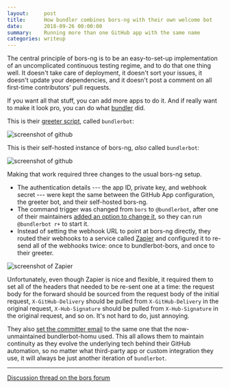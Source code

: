 ```yaml
---
layout:     post
title:      How bundler combines bors-ng with their own welcome bot 
date:       2018-09-26 00:00:00
summary:    Running more than one GitHub app with the same name
categories: writeup
---
```


The central principle of bors-ng is to be an easy-to-set-up implementation of an uncomplicated continuous testing regime, and to do that one thing well. It doesn't take care of deployment, it doesn't sort your issues, it doesn't update your dependencies, and it doesn't post a comment on all first-time contributors' pull requests.

If you want all that stuff, you can add more apps to do it. And if really want to make it look pro, you can do what [bundler](https://github.com/bundler/bundler) did.

This is their [greeter script](https://github.com/bundler/bundlerbot), called `bundlerbot`:

<p class="gallery"><img alt="screenshot of github" src="https://screenshotscdn.firefoxusercontent.com/images/8eeda687-77fb-449c-82bb-b6e95b20c1ca.png"></p>

This is their self-hosted instance of bors-ng, *also* called `bundlerbot`:

<p class="gallery"><img alt="screenshot of github" src="https://screenshotscdn.firefoxusercontent.com/images/f2c9b8c3-9e0a-419a-9079-c1cb1251481a.png"></p>

Making that work required three changes to the usual bors-ng setup.

* The authentication details --- the app ID, private key, and webhook secret --- were kept the same between the GitHub App configuration, the greeter bot, and their self-hosted bors-ng.
* The command trigger was changed from `bors` to `@bundlerbot`, after one of their maintainers [added an option to change it](https://github.com/bors-ng/bors-ng/pull/461/files), so they can run `@bundlerbot r+` to start it.
* Instead of setting the webhook URL to point at bors-ng directly, they routed their webhooks to a service called [Zapier](https://zapier.com/) and configured it to re-send all of the webhooks twice: once to bundlerbot-bors, and once to their greeter.

<p class="gallery"><img alt="screenshot of Zapier" src="https://forum.bors.tech/uploads/default/optimized/1X/ae49fcea98dba465ef10041c6deab8a47500c369_2_910x1000.png"></p>

Unfortunately, even though Zapier is nice and flexible, it required them to set all of the headers that needed to be re-sent one at a time: the request body for the forward should be sourced from the request body of the initial request, `X-GitHub-Delivery` should be pulled from `X-GitHub-Delivery` in the original request, `X-Hub-Signature` should be pulled from `X-Hub-Signature` in the original request, and so on. It's not hard to do, just annoying.

They also [set the committer email](https://forum.bors.tech/t/customizing-the-name-email-and-avatar-of-the-bots-merge-commits/166) to the same one that the now-unmaintained bundlerbot-homu used. This all allows them to maintain continuity as they evolve the underlying tech behind their GitHub automation, so no matter what third-party app or custom integration they use, it will always be just another iteration of `bundlerbot`.

--------

[Discussion thread on the bors forum](https://forum.bors.tech/t/how-bundler-combines-bors-ng-with-their-own-welcome-bot/226)
